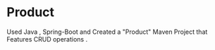 # Product
Used Java , Spring-Boot and Created a "Product" Maven Project that Features CRUD operations .  
